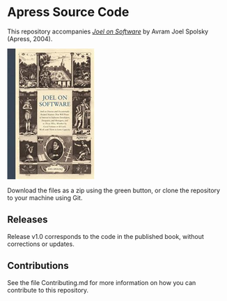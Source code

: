 # Apress Source Code

This repository accompanies [*Joel on Software*](http://www.apress.com/9781590593899) by Avram Joel Spolsky (Apress, 2004).

![Cover image](9781590593899.jpg)

Download the files as a zip using the green button, or clone the repository to your machine using Git.

## Releases

Release v1.0 corresponds to the code in the published book, without corrections or updates.

## Contributions

See the file Contributing.md for more information on how you can contribute to this repository.
